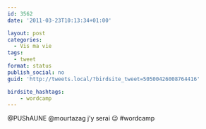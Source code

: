 ```yaml
---
id: 3562
date: '2011-03-23T10:13:34+01:00'

layout: post
categories:
  - Vis ma vie
tags:
  - tweet
format: status
publish_social: no
guid: 'http://tweets.local/?birdsite_tweet=50500426008764416'

birdsite_hashtags:
    - wordcamp
---
```


@PUShAUNE @mourtazag j’y serai 😉 #wordcamp